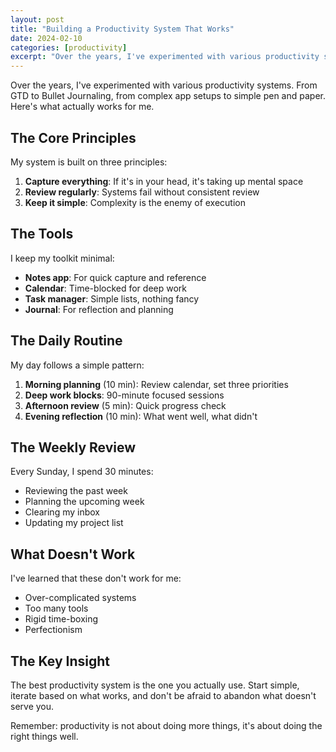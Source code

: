 ```yaml
---
layout: post
title: "Building a Productivity System That Works"
date: 2024-02-10
categories: [productivity]
excerpt: "Over the years, I've experimented with various productivity systems. Here's what actually works for me."
---
```


Over the years, I've experimented with various productivity systems. From GTD to Bullet Journaling, from complex app setups to simple pen and paper. Here's what actually works for me.

## The Core Principles

My system is built on three principles:

1. **Capture everything**: If it's in your head, it's taking up mental space
2. **Review regularly**: Systems fail without consistent review
3. **Keep it simple**: Complexity is the enemy of execution

## The Tools

I keep my toolkit minimal:

- **Notes app**: For quick capture and reference
- **Calendar**: Time-blocked for deep work
- **Task manager**: Simple lists, nothing fancy
- **Journal**: For reflection and planning

## The Daily Routine

My day follows a simple pattern:

1. **Morning planning** (10 min): Review calendar, set three priorities
2. **Deep work blocks**: 90-minute focused sessions
3. **Afternoon review** (5 min): Quick progress check
4. **Evening reflection** (10 min): What went well, what didn't

## The Weekly Review

Every Sunday, I spend 30 minutes:

- Reviewing the past week
- Planning the upcoming week
- Clearing my inbox
- Updating my project list

## What Doesn't Work

I've learned that these don't work for me:

- Over-complicated systems
- Too many tools
- Rigid time-boxing
- Perfectionism

## The Key Insight

The best productivity system is the one you actually use. Start simple, iterate based on what works, and don't be afraid to abandon what doesn't serve you.

Remember: productivity is not about doing more things, it's about doing the right things well.